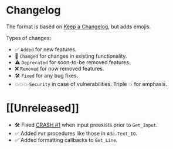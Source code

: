 # Changelog

The format is based on [Keep a Changelog](https://keepachangelog.com/en/1.0.0/),
but adds emojis.

Types of changes:

- ✅ `Added` for new features.
- 🔄 `Changed` for changes in existing functionality.
- ⚠️ `Deprecated` for soon-to-be removed features.
- ❌ `Removed` for now removed features.
- 🛠️ `Fixed` for any bug fixes.
- 💥💥💥 `Security` in case of vulnerabilities. Triple 💥 for emphasis.

# [[Unreleased]]

- 🛠️ Fixed [CRASH #1](https://github.com/pyjarrett/trendy_terminal/issues/1) when input preexists prior to `Get_Input`.
- ✅ Added `Put` procedures like those in `Ada.Text_IO`.
- ✅ Added formatting callbacks to `Get_Line`.
